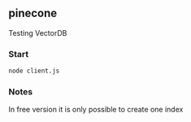 ## pinecone
Testing VectorDB

### Start
``` bash 
node client.js
```

### Notes
In free version it is only possible to create one index
